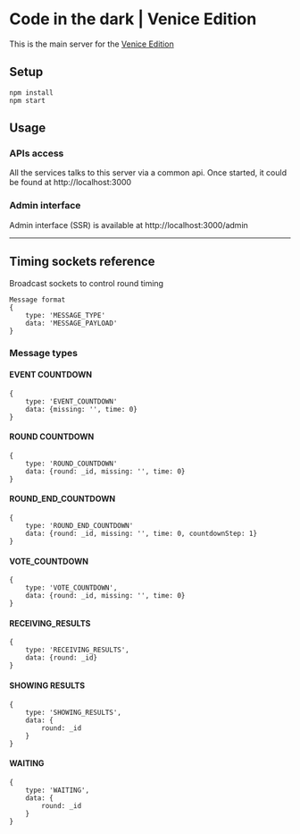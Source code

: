 # Code in the dark | Venice Edition

This is the main server for the [Venice Edition](https://codeinthedark.interlogica.it)

## Setup

```
npm install
npm start
```

## Usage

### APIs access
All the services talks to this server via a common api. Once started, it could be found at http://localhost:3000


### Admin interface

Admin interface (SSR) is available at http://localhost:3000/admin


___

## Timing sockets reference
Broadcast sockets to control round timing
```
Message format
{
    type: 'MESSAGE_TYPE'
    data: 'MESSAGE_PAYLOAD'
}
```

### Message types

#### EVENT COUNTDOWN 
```
{
    type: 'EVENT_COUNTDOWN'
    data: {missing: '', time: 0}
}
```

#### ROUND COUNTDOWN 
```
{
    type: 'ROUND_COUNTDOWN'
    data: {round: _id, missing: '', time: 0}
}
```

#### ROUND_END_COUNTDOWN
```
{
    type: 'ROUND_END_COUNTDOWN'
    data: {round: _id, missing: '', time: 0, countdownStep: 1}
}
```



#### VOTE_COUNTDOWN
```
{
    type: 'VOTE_COUNTDOWN',
    data: {round: _id, missing: '', time: 0}
}
```

#### RECEIVING_RESULTS
```
{
    type: 'RECEIVING_RESULTS',
    data: {round: _id}
}
```

#### SHOWING RESULTS
```
{
    type: 'SHOWING_RESULTS',
    data: {
        round: _id
    }
}
```

#### WAITING
```
{
    type: 'WAITING',
    data: {
        round: _id
    }
}
```

